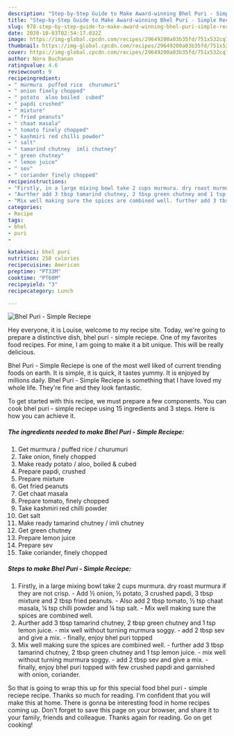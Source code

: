 ```yaml
---
description: "Step-by-Step Guide to Make Award-winning Bhel Puri - Simple Reciepe"
title: "Step-by-Step Guide to Make Award-winning Bhel Puri - Simple Reciepe"
slug: 978-step-by-step-guide-to-make-award-winning-bhel-puri-simple-reciepe
date: 2020-10-03T02:54:17.032Z
image: https://img-global.cpcdn.com/recipes/29649200a03b35fd/751x532cq70/bhel-puri-simple-reciepe-recipe-main-photo.jpg
thumbnail: https://img-global.cpcdn.com/recipes/29649200a03b35fd/751x532cq70/bhel-puri-simple-reciepe-recipe-main-photo.jpg
cover: https://img-global.cpcdn.com/recipes/29649200a03b35fd/751x532cq70/bhel-puri-simple-reciepe-recipe-main-photo.jpg
author: Nora Buchanan
ratingvalue: 4.6
reviewcount: 9
recipeingredient:
- " murmura  puffed rice  churumuri"
- " onion finely chopped"
- " potato  aloo boiled  cubed"
- " papdi crushed"
- " mixture"
- " fried peanuts"
- " chaat masala"
- " tomato finely chopped"
- " kashmiri red chilli powder"
- " salt"
- " tamarind chutney  imli chutney"
- " green chutney"
- " lemon juice"
- " sev"
- " coriander finely chopped"
recipeinstructions:
- "Firstly, in a large mixing bowl take 2 cups murmura. dry roast murmura if they are not crisp. Add ½ onion, ½ potato, 3 crushed papdi, 3 tbsp mixture and 2 tbsp fried peanuts. Also add 2 tbsp tomato, ½ tsp chaat masala, ¼ tsp chilli powder and ¼ tsp salt. Mix well making sure the spices are combined well."
- "Aurther add 3 tbsp tamarind chutney, 2 tbsp green chutney and 1 tsp lemon juice. mix well without turning murmura soggy. add 2 tbsp sev and give a mix. finally, enjoy bhel puri topped"
- "Mix well making sure the spices are combined well. further add 3 tbsp tamarind chutney, 2 tbsp green chutney and 1 tsp lemon juice. mix well without turning murmura soggy. add 2 tbsp sev and give a mix. finally, enjoy bhel puri topped with few crushed papdi and garnished with onion, coriander."
categories:
- Recipe
tags:
- bhel
- puri
- 

katakunci: bhel puri  
nutrition: 258 calories
recipecuisine: American
preptime: "PT33M"
cooktime: "PT60M"
recipeyield: "3"
recipecategory: Lunch

---
```



![Bhel Puri - Simple Reciepe](https://img-global.cpcdn.com/recipes/29649200a03b35fd/751x532cq70/bhel-puri-simple-reciepe-recipe-main-photo.jpg)

Hey everyone, it is Louise, welcome to my recipe site. Today, we're going to prepare a distinctive dish, bhel puri - simple reciepe. One of my favorites food recipes. For mine, I am going to make it a bit unique. This will be really delicious.

Bhel Puri - Simple Reciepe is one of the most well liked of current trending foods on earth. It is simple, it is quick, it tastes yummy. It is enjoyed by millions daily. Bhel Puri - Simple Reciepe is something that I have loved my whole life. They're fine and they look fantastic.




To get started with this recipe, we must prepare a few components. You can cook bhel puri - simple reciepe using 15 ingredients and 3 steps. Here is how you can achieve it.

<!--inarticleads1-->

##### The ingredients needed to make Bhel Puri - Simple Reciepe:

1. Get  murmura / puffed rice / churumuri
1. Take  onion, finely chopped
1. Make ready  potato / aloo, boiled &amp; cubed
1. Prepare  papdi, crushed
1. Prepare  mixture
1. Get  fried peanuts
1. Get  chaat masala
1. Prepare  tomato, finely chopped
1. Take  kashmiri red chilli powder
1. Get  salt
1. Make ready  tamarind chutney / imli chutney
1. Get  green chutney
1. Prepare  lemon juice
1. Prepare  sev
1. Take  coriander, finely chopped




<!--inarticleads2-->

##### Steps to make Bhel Puri - Simple Reciepe:

1. Firstly, in a large mixing bowl take 2 cups murmura. dry roast murmura if they are not crisp. - Add ½ onion, ½ potato, 3 crushed papdi, 3 tbsp mixture and 2 tbsp fried peanuts. - Also add 2 tbsp tomato, ½ tsp chaat masala, ¼ tsp chilli powder and ¼ tsp salt. - Mix well making sure the spices are combined well.
1. Aurther add 3 tbsp tamarind chutney, 2 tbsp green chutney and 1 tsp lemon juice. - mix well without turning murmura soggy. - add 2 tbsp sev and give a mix. - finally, enjoy bhel puri topped
1. Mix well making sure the spices are combined well. - further add 3 tbsp tamarind chutney, 2 tbsp green chutney and 1 tsp lemon juice. - mix well without turning murmura soggy. - add 2 tbsp sev and give a mix. - finally, enjoy bhel puri topped with few crushed papdi and garnished with onion, coriander.




So that is going to wrap this up for this special food bhel puri - simple reciepe recipe. Thanks so much for reading. I'm confident that you will make this at home. There is gonna be interesting food in home recipes coming up. Don't forget to save this page on your browser, and share it to your family, friends and colleague. Thanks again for reading. Go on get cooking!
